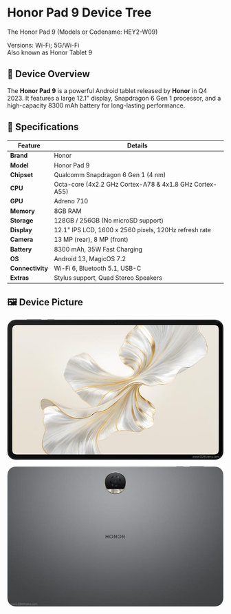 # Honor Pad 9 Device Tree

The Honor Pad 9 (Models or Codename: HEY2-W09)  

Versions: Wi-Fi; 5G/Wi-Fi  
Also known as Honor Tablet 9

## 📌 Device Overview  

The **Honor Pad 9** is a powerful Android tablet released by **Honor** in Q4 2023. It features a large 12.1" display, Snapdragon 6 Gen 1 processor, and a high-capacity 8300 mAh battery for long-lasting performance.

## 📱 Specifications  

| Feature      | Details |
|--------------|---------|
| **Brand**    | Honor   |
| **Model**    | Honor Pad 9 |
| **Chipset**  | Qualcomm Snapdragon 6 Gen 1 (4 nm) |
| **CPU**      | Octa-core (4x2.2 GHz Cortex-A78 & 4x1.8 GHz Cortex-A55) |
| **GPU**      | Adreno 710 |
| **Memory**   | 8GB RAM |
| **Storage**  | 128GB / 256GB (No microSD support) |
| **Display**  | 12.1" IPS LCD, 1600 x 2560 pixels, 120Hz refresh rate |
| **Camera**   | 13 MP (rear), 8 MP (front) |
| **Battery**  | 8300 mAh, 35W Fast Charging |
| **OS**       | Android 13, MagicOS 7.2 |
| **Connectivity** | Wi-Fi 6, Bluetooth 5.1, USB-C |
| **Extras**   | Stylus support, Quad Stereo Speakers |

 
## 🖼️ Device Picture

![Honor Pad 9](https://raw.githubusercontent.com/gamebrot/hey2-w09/main/images/honor-pad9.jpg)

